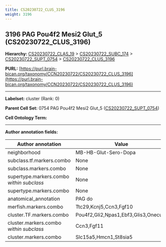 ```yaml
---
title: CS20230722_CLUS_3196
weight: 3196
---
```

## 3196 PAG Pou4f2 Mesi2 Glut_5 (CS20230722_CLUS_3196)
<b>Hierarchy: </b>
[CS20230722_CLAS_19](../CS20230722_CLAS_19) >
[CS20230722_SUBC_174](../CS20230722_SUBC_174) >
[CS20230722_SUPT_0754](../CS20230722_SUPT_0754) >
[CS20230722_CLUS_3196](../CS20230722_CLUS_3196)

**PURL:** [https://purl.brain-bican.org/taxonomy/CCN20230722/CS20230722_CLUS_3196](https://purl.brain-bican.org/taxonomy/CCN20230722/CS20230722_CLUS_3196)

---


**Labelset:** cluster (Rank: 0)

**Parent Cell Set:** 0754 PAG Pou4f2 Mesi2 Glut_5 ([CS20230722_SUPT_0754](../CS20230722_SUPT_0754))



**Cell Ontology Term:** 

[MARKER GENES.]: #


---

[TRANSFERRED ANNOTATIONS.]: #


[AUTHOR ANNOTATION FIELDS.]: #


**Author annotation fields:**

| Author annotation | Value |
|-------------------|-------|
|neighborhood|MB-HB-Glut-Sero-Dopa|
|subclass.tf.markers.combo|None|
|subclass.markers.combo|None|
|supertype.markers.combo _within subclass_|None|
|supertype.markers.combo|None|
|anatomical_annotation|PAG do|
|merfish.markers.combo|Ttc29,Kcnj5,Ccn3,Fgf10|
|cluster.TF.markers.combo|Pou4f2,Gli2,Npas1,Ebf3,Glis3,Onecut2|
|cluster.markers.combo _within subclass_|Ccn3,Fgf11|
|cluster.markers.combo|Slc15a5,Hmcn1,St8sia5|
